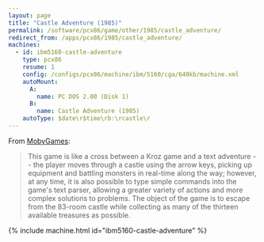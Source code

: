 ```yaml
---
layout: page
title: "Castle Adventure (1985)"
permalink: /software/pcx86/game/other/1985/castle_adventure/
redirect_from: /apps/pcx86/1985/castle_adventure/
machines:
  - id: ibm5160-castle-adventure
    type: pcx86
    resume: 1
    config: /configs/pcx86/machine/ibm/5160/cga/640kb/machine.xml
    autoMount:
      A:
        name: PC DOS 2.00 (Disk 1)
      B:
        name: Castle Adventure (1985)
    autoType: $date\r$time\rb:\rcastle\r
---
```


From [MobyGames](http://www.mobygames.com/game/dos/castle-adventure):

> This game is like a cross between a Kroz game and a text adventure -- the player moves through a castle using the arrow keys, picking up equipment and battling monsters in real-time along the way; however, at any time, it is also possible to type simple commands into the game's text parser, allowing a greater variety of actions and more complex solutions to problems. The object of the game is to escape from the 83-room castle while collecting as many of the thirteen available treasures as possible.

{% include machine.html id="ibm5160-castle-adventure" %}
